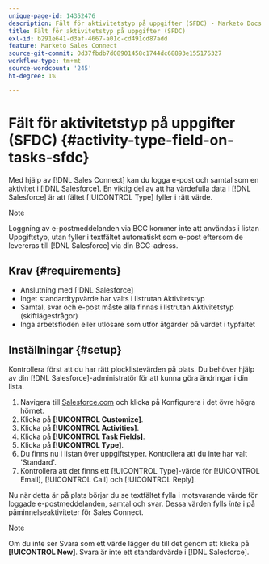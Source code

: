 ```yaml
---
unique-page-id: 14352476
description: Fält för aktivitetstyp på uppgifter (SFDC) - Marketo Docs - produktdokumentation
title: Fält för aktivitetstyp på uppgifter (SFDC)
exl-id: b291e641-d3af-4667-a01c-cd491cd87add
feature: Marketo Sales Connect
source-git-commit: 0d37fbdb7d08901458c1744dc68893e155176327
workflow-type: tm+mt
source-wordcount: '245'
ht-degree: 1%

---
```


# Fält för aktivitetstyp på uppgifter (SFDC) {#activity-type-field-on-tasks-sfdc}

Med hjälp av [!DNL Sales Connect] kan du logga e-post och samtal som en aktivitet i [!DNL Salesforce]. En viktig del av att ha värdefulla data i [!DNL Salesforce] är att fältet [!UICONTROL Type] fyller i rätt värde.

>[!NOTE]
>
>Loggning av e-postmeddelanden via BCC kommer inte att användas i listan Uppgiftstyp, utan fyller i textfältet automatiskt som e-post eftersom de levereras till [!DNL Salesforce] via din BCC-adress.

## Krav {#requirements}

* Anslutning med [!DNL Salesforce]
* Inget standardtypvärde har valts i listrutan Aktivitetstyp
* Samtal, svar och e-post måste alla finnas i listrutan Aktivitetstyp (skiftlägesfrågor)
* Inga arbetsflöden eller utlösare som utför åtgärder på värdet i typfältet

## Inställningar {#setup}

Kontrollera först att du har rätt plocklistevärden på plats. Du behöver hjälp av din [!DNL Salesforce]-administratör för att kunna göra ändringar i din lista.

1. Navigera till [Salesforce.com](https://salesforce.com) och klicka på Konfigurera i det övre högra hörnet.
1. Klicka på **[!UICONTROL Customize]**.
1. Klicka på **[!UICONTROL Activities]**.
1. Klicka på **[!UICONTROL Task Fields]**.
1. Klicka på **[!UICONTROL Type]**.
1. Du finns nu i listan över uppgiftstyper. Kontrollera att du inte har valt &#39;Standard&#39;.
1. Kontrollera att det finns ett [!UICONTROL Type]-värde för [!UICONTROL Email], [!UICONTROL Call] och [!UICONTROL Reply].

Nu när detta är på plats börjar du se textfältet fylla i motsvarande värde för loggade e-postmeddelanden, samtal och svar. Dessa värden fylls _inte_ i på påminnelseaktiviteter för Sales Connect.

>[!NOTE]
>
>Om du inte ser Svara som ett värde lägger du till det genom att klicka på **[!UICONTROL New]**. Svara är inte ett standardvärde i [!DNL Salesforce].
